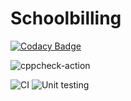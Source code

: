 # Schoolbilling

[![Codacy Badge](https://api.codacy.com/project/badge/Grade/d89472272c80427aa556be3d2a31ea57)](https://app.codacy.com/gh/stepin105061/Schoolbilling?utm_source=github.com&utm_medium=referral&utm_content=stepin105061/Schoolbilling&utm_campaign=Badge_Grade)

![cppcheck-action](https://github.com/stepin105061/Schoolbilling/workflows/cppcheck-action/badge.svg)

![CI](https://github.com/stepin105061/Schoolbilling/workflows/CI/badge.svg)
![Unit testing](https://github.com/stepin105061/Schoolbilling/workflows/Unit%20testing/badge.svg)

